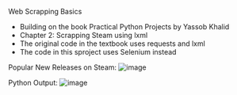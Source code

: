 Web Scrapping Basics 
- Building on the book Practical Python Projects by Yassob Khalid
- Chapter 2: Scrapping Steam using lxml
- The original code in the textbook uses requests and lxml
- The code in this sproject uses Selenium instead

Popular New Releases on Steam: 
![image](https://github.com/user-attachments/assets/ebfdaa18-d979-41ea-9ac7-5f7497c1f8b0)

Python Output: 
![image](https://github.com/user-attachments/assets/943504cd-01c0-46c7-9623-7cec58b75185)
